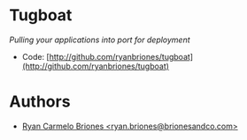 # Tugboat

_Pulling your applications into port for deployment_

* Code: [http://github.com/ryanbriones/tugboat](http://github.com/ryanbriones/tugboat) 

# Authors

* [Ryan Carmelo Briones &lt;ryan.briones@brionesandco.com&gt;](mailto:ryan.briones@brionesandco.com)
